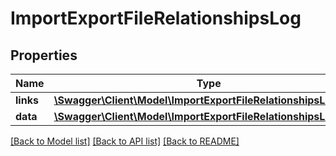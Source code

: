 # ImportExportFileRelationshipsLog

## Properties
Name | Type | Description | Notes
------------ | ------------- | ------------- | -------------
**links** | [**\Swagger\Client\Model\ImportExportFileRelationshipsLogLinks**](ImportExportFileRelationshipsLogLinks.md) |  | [optional] 
**data** | [**\Swagger\Client\Model\ImportExportFileRelationshipsLogData**](ImportExportFileRelationshipsLogData.md) |  | [optional] 

[[Back to Model list]](../../README.md#documentation-for-models) [[Back to API list]](../../README.md#documentation-for-api-endpoints) [[Back to README]](../../README.md)


